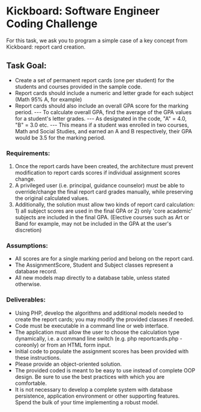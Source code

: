 # Kickboard: Software Engineer Coding Challenge #


For this task, we ask you to program a simple case of a key concept from Kickboard: report card creation.

## Task Goal: ##
- Create a set of permanent report cards (one per student) for the students and courses provided in the sample code. 
- Report cards should include a numeric and letter grade for each subject (Math 95% A, for example) 
- Report cards should also include an overall GPA score for the marking period. 
--- To calculate overall GPA, find the average of the GPA values for a student's letter grades. 
--- As designated in the code, "A" = 4.0, "B" = 3.0 etc. 
--- This means if a student was enrolled in two courses, Math and Social Studies, and earned an A and B respectively, their GPA would be 3.5 for the marking period.


### Requirements: ###
1.  Once the report cards have been created, the architecture must prevent modification to report cards scores if individual assignment scores change.
2.  A privileged user (i.e. principal, guidance counselor) must be able to override/change the final report card grades manually, while preserving the original
calculated values. 
3.  Additionally, the solution must allow two kinds of report card calculation: 1) all subject scores are used in the final GPA or 2) only
'core academic' subjects are included in the final GPA. (Elective courses such as Art or Band for example, may not be included in the GPA at the user's discretion)

### Assumptions: ###
*  All scores are for a single marking period and belong on the report card. 
*  The AssignmentScore, Student and Subject classes represent a database record. 
*  All new models map directly to a database table, unless stated otherwise.

### Deliverables: ###
*  Using PHP, develop the algorithms and additional models needed to create the report cards; you may modify the provided classes if needed. 
*  Code must be executable in a command line or web interface. 
*  The application must allow the user to choose the calculation type dynamically, i.e. a command line switch (e.g. php reportcards.php -coreonly) or from an HTML form input. 
*  Initial code to populate the assignment scores has been provided with these instructions. 
*  Please provide an object-oriented solution. 
*  The provided coded is meant to be easy to use instead of complete OOP design. Be sure to use the best practices with which you are comfortable. 
*  It is not necessary to develop a complete system with database persistence, application environment or other supporting features. Spend the bulk of your time implementing a robust model.